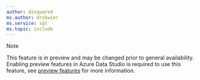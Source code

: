 ```yaml
---
author: dzsquared
ms.author: drskwier
ms.service: sql
ms.topic: include
---
```


> [!NOTE]
> This feature is in preview and may be changed prior to general availability. Enabling preview features in Azure Data Studio is required to use this feature, see [preview features](/azure-data-studio/preview-features) for more information.